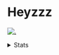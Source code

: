 # Heyzzz  

[![.](https://skillicons.dev/icons?i=js,java)](https://skillicons.dev)  

<details>
<summary>Stats</summary
<!--START_SECTION:waka-->

```txt
TypeScript   5 hrs 58 mins   ██████████▓░░░░░░░░░░░░░░   42.43 %
JavaScript   4 hrs 48 mins   ████████▓░░░░░░░░░░░░░░░░   34.07 %
Other        1 hr 42 mins    ███░░░░░░░░░░░░░░░░░░░░░░   12.09 %
HTML         34 mins         █░░░░░░░░░░░░░░░░░░░░░░░░   04.09 %
SSH Config   20 mins         ▓░░░░░░░░░░░░░░░░░░░░░░░░   02.38 %
```

<!--END_SECTION:waka-->
</details>
